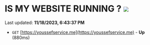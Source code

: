 # IS MY WEBSITE RUNNING ? [![](https://img.shields.io/static/v1?label=Sponsor&message=%E2%9D%A4&logo=GitHub&color=%23fe8e86)](https://github.com/sponsors/<username>)

Last updated: **11/18/2023, 6:43:37 PM**

- `GET` [https://youssefservice.me](https://youssefservice.me) - **Up** (880ms)

